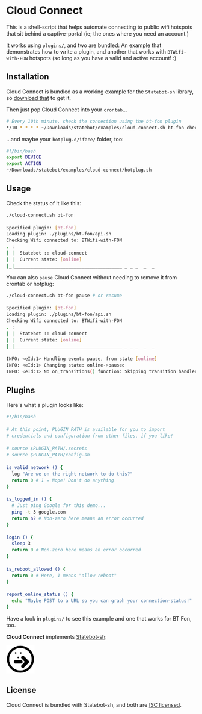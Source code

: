# Cloud Connect

This is a shell-script that helps automate connecting to public wifi hotspots that sit behind a captive-portal (ie; the ones where you need an account.)

It works using `plugins/`, and two are bundled: An example that demonstrates how to write a plugin, and another that works with `BTWifi-with-FON` hotspots (so long as you have a valid and active account! :)

## Installation

Cloud Connect is bundled as a working example for the `Statebot-sh` library, so [download that](https://github.com/shuckster/statebot-sh) to get it.

Then just pop Cloud Connect into your `crontab`...

```sh
# Every 10th minute, check the connection using the bt-fon plugin
*/10 * * * * ~/Downloads/statebot/examples/cloud-connect.sh bt-fon check
```

...and maybe your `hotplug.d/iface/` folder, too:

```sh
#!/bin/bash
export DEVICE
export ACTION
~/Downloads/statebot/examples/cloud-connect/hotplug.sh
```

## Usage

Check the status of it like this:

```sh
./cloud-connect.sh bt-fon

Specified plugin: [bt-fon]
Loading plugin: ./plugins/bt-fon/api.sh
Checking Wifi connected to: BTWifi-with-FON
. :
| |  Statebot :: cloud-connect
| |  Current state: [online]
|_|________________________________________ _ _ _  _  _
```

You can also `pause` Cloud Connect without needing to remove it from crontab or hotplug:

```sh
./cloud-connect.sh bt-fon pause # or resume

Specified plugin: [bt-fon]
Loading plugin: ./plugins/bt-fon/api.sh
Checking Wifi connected to: BTWifi-with-FON
. :
| |  Statebot :: cloud-connect
| |  Current state: [online]
|_|________________________________________ _ _ _  _  _

INFO: <eId:1> Handling event: pause, from state [online]
INFO: <eId:1> Changing state: online->paused
INFO: <eId:1> No on_transitions() function: Skipping transition handlers
```

## Plugins

Here's what a plugin looks like:

```sh
#!/bin/bash

# At this point, PLUGIN_PATH is available for you to import
# credentials and configuration from other files, if you like!

# source $PLUGIN_PATH/.secrets
# source $PLUGIN_PATH/config.sh

is_valid_network () {
  log "Are we on the right network to do this?"
  return 0 # 1 = Nope! Don't do anything
}

is_logged_in () {
  # Just ping Google for this demo...
  ping -t 3 google.com
  return $? # Non-zero here means an error occurred
}

login () {
  sleep 3
  return 0 # Non-zero here means an error occurred
}

is_reboot_allowed () {
  return 0 # Here, 1 means "allow reboot"
}

report_online_status () {
  echo "Maybe POST to a URL so you can graph your connection-status!"
}
```

Have a look in `plugins/` to see this example and one that works for BT Fon, too.

**Cloud Connect** implements [Statebot-sh](https://github.com/shuckster/statebot-sh/):

<img src="../../logo-small.png" width="75" />

## License

Cloud Connect is bundled with Statebot-sh, and both are [ISC licensed](./LICENSE).
